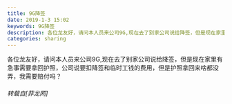 ```yaml
---
title: 9G降签
date: 2019-1-3 15:02
keywords: 9G降签
description: 各位龙友好，请问本人员来公司9G,现在去了别家公司说给降签，但是现在家里有急事需要拿回护照，公司说要扣降签和临时工钱的费用，但是护照拿回来啥都没弄，我需要赔付吗？
categories: sharing
---
```

<td class="t_f" id="postmessage_2608722">

各位龙友好，请问本人员来公司9G,现在去了别家公司说给降签，但是现在家里有急事需要拿回护照，公司说要扣降签和临时工钱的费用，但是护照拿回来啥都没弄，我需要赔付吗？</td>
###### 转载自[菲龙网]